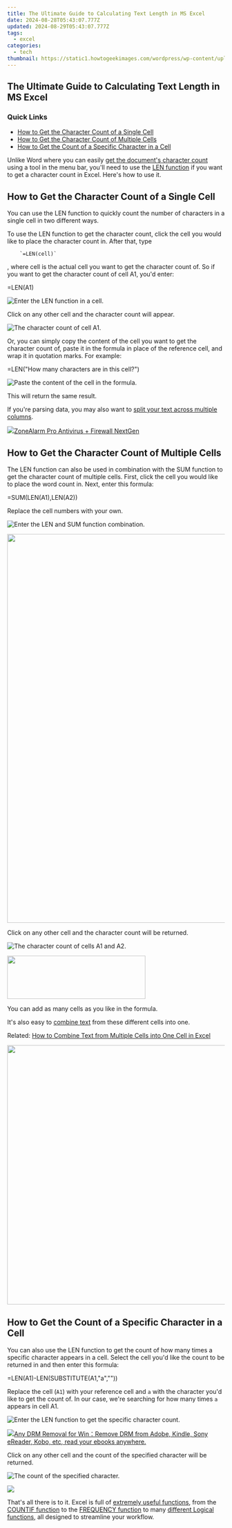 ```yaml
---
title: The Ultimate Guide to Calculating Text Length in MS Excel
date: 2024-08-28T05:43:07.777Z
updated: 2024-08-29T05:43:07.777Z
tags:
  - excel
categories:
  - tech
thumbnail: https://static1.howtogeekimages.com/wordpress/wp-content/uploads/2021/09/microsoft_excel_hero_1200x675.jpg
---
```


## The Ultimate Guide to Calculating Text Length in MS Excel

### Quick Links

* [How to Get the Character Count of a Single Cell](https://extra-approaches.techidaily.com/2024-approved-prime-pictures-visuals-for-livestream-excellence/)
* [How to Get the Character Count of Multiple Cells](https://extra-lessons.techidaily.com/reviving-shadows-and-highlights-in-iphone-hdr-footage-with-premiere-pro/)
* [How to Get the Count of a Specific Character in a Cell](https://remote-screen-capture.techidaily.com/new-most-reliable-no-cost-chrome-os-recorder-tools-for-2024/)

 Unlike Word where you can easily [get the document's character count](https://tech-savvy.techidaily.com/ai-and-healthcare-how-can-chatgpt-innovate/) using a tool in the menu bar, you'll need to use the [LEN function](https://extra-hints.techidaily.com/scalable-and-stylish-type-in-ae-with-top-choices/) if you want to get a character count in Excel. Here's how to use it.

##  How to Get the Character Count of a Single Cell

 You can use the LEN function to quickly count the number of characters in a single cell in two different ways.

 To use the LEN function to get the character count, click the cell you would like to place the character count in. After that, type 

        `=LEN(cell)`
    
 , where cell is the actual cell you want to get the character count of. So if you want to get the character count of cell A1, you'd enter:

=LEN(A1)

![Enter the LEN function in a cell.](https://static1.howtogeekimages.com/wordpress/wp-content/uploads/2021/10/Enter-the-LEN-function-in-a-cell..png) 

 Click on any other cell and the character count will appear.

![The character count of cell A1.](https://static1.howtogeekimages.com/wordpress/wp-content/uploads/2021/10/The-character-count-of-cell-A1..png) 

 Or, you can simply copy the content of the cell you want to get the character count of, paste it in the formula in place of the reference cell, and wrap it in quotation marks. For example:

=LEN("How many characters are in this cell?")

![Paste the content of the cell in the formula.](https://static1.howtogeekimages.com/wordpress/wp-content/uploads/2021/10/Paste-the-content-of-the-cell-in-the-formula..png) 

 This will return the same result.

 If you're parsing data, you may also want to [split your text across multiple columns](https://tiktok-clips.techidaily.com/2024-approved-speeding-up-tiktok-videos-made-simple/).

<!-- affiliate ads begin -->
<a href="https://estore.zonealarm.com/order/checkout.php?PRODS=38658749&QTY=1&AFFILIATE=108875&CART=1"><img src="https://sc1.checkpoint.com/sc1/za/images/boxes/pa_500.png" border="0">ZoneAlarm Pro Antivirus + Firewall NextGen</a>
<!-- affiliate ads end -->
##  How to Get the Character Count of Multiple Cells

 The LEN function can also be used in combination with the SUM function to get the character count of multiple cells. First, click the cell you would like to place the word count in. Next, enter this formula:

=SUM(LEN(A1),LEN(A2))

 Replace the cell numbers with your own.

![Enter the LEN and SUM function combination.](https://static1.howtogeekimages.com/wordpress/wp-content/uploads/2021/10/Enter-the-LEN-and-SUM-function-combination..png) 

<!-- affiliate ads begin -->
<a href="https://tinyland.pxf.io/c/5597632/1793214/19135" target="_top" id="1793214"><img src="//a.impactradius-go.com/display-ad/19135-1793214" border="0" alt="" width="900" height="900"/></a><img height="0" width="0" src="https://imp.pxf.io/i/5597632/1793214/19135" style="position:absolute;visibility:hidden;" border="0" />
<!-- affiliate ads end -->
 Click on any other cell and the character count will be returned.

![The character count of cells A1 and A2.](https://static1.howtogeekimages.com/wordpress/wp-content/uploads/2021/10/The-character-count-of-cells-A1-and-A2..png) 

<!-- affiliate ads begin -->
<a href="https://proteahair.pxf.io/c/5597632/1983634/23621" target="_top" id="1983634"><img src="//a.impactradius-go.com/display-ad/23621-1983634" border="0" alt="" width="320" height="100"/></a><img height="0" width="0" src="https://imp.pxf.io/i/5597632/1983634/23621" style="position:absolute;visibility:hidden;" border="0" />
<!-- affiliate ads end -->
 You can add as many cells as you like in the formula.

 It's also easy to [combine text](https://fake-location.techidaily.com/is-pgsharp-legal-when-you-are-playing-pokemon-on-xiaomi-redmi-13c-5g-drfone-by-drfone-virtual-android/) from these different cells into one.

Related: [How to Combine Text from Multiple Cells into One Cell in Excel](https://fake-location.techidaily.com/is-pgsharp-legal-when-you-are-playing-pokemon-on-xiaomi-redmi-13c-5g-drfone-by-drfone-virtual-android/) 

<!-- affiliate ads begin -->
<a href="https://appsumo.8odi.net/c/5597632/2082526/7443" target="_top" id="2082526"><img src="//a.impactradius-go.com/display-ad/7443-2082526" border="0" alt="" width="1200" height="600"/></a><img height="0" width="0" src="https://appsumo.8odi.net/i/5597632/2082526/7443" style="position:absolute;visibility:hidden;" border="0" />
<!-- affiliate ads end -->
##  How to Get the Count of a Specific Character in a Cell

 You can also use the LEN function to get the count of how many times a specific character appears in a cell. Select the cell you'd like the count to be returned in and then enter this formula:

=LEN(A1)-LEN(SUBSTITUTE(A1,"a",""))

 Replace the cell (`A1`) with your reference cell and `a` with the character you'd like to get the count of. In our case, we're searching for how many times `a` appears in cell A1.

![Enter the LEN function to get the specific character count.](https://static1.howtogeekimages.com/wordpress/wp-content/uploads/2021/10/Enter-the-LEN-function-to-get-the-specific-character-count..png) 

<!-- affiliate ads begin -->
<a href="https://secure.2checkout.com/order/checkout.php?PRODS=4600113&QTY=1&AFFILIATE=108875&CART=1"><img src="https://www.epubor.com/images/drm-removal-feature2.png" border="0">Any DRM Removal for Win：Remove DRM from Adobe, Kindle, Sony eReader, Kobo, etc, read your ebooks anywhere.</a>
<!-- affiliate ads end -->
 Click on any other cell and the count of the specified character will be returned.

![The count of the specified character.](https://static1.howtogeekimages.com/wordpress/wp-content/uploads/2021/10/The-count-of-the-specified-character..png) 

<!-- affiliate ads begin -->
<a href="https://shop.mondly.com/affiliate.php?ACCOUNT=ATISTUDI&AFFILIATE=108875&PATH=https%3A%2F%2Fwww.mondly.com%3FAFFILIATE%3D108875%26RESOURCE%3D%2BEducational%2B970x90%2B"><img src="https://secure.avangate.com/images/merchant/69c418c33ec2e1a4267fa9bb77fa1428/educational-970x90.gif" border="0"></a>
<!-- affiliate ads end -->
 That's all there is to it. Excel is full of [extremely useful functions](https://some-techniques.techidaily.com/new-exploring-whatsapp-voice-chat-features/), from the [COUNTIF function](https://win-forum.techidaily.com/complete-tutorial-clearing-out-windows-10-memory-dump-data/) to the [FREQUENCY function](https://digital-screen-recording.techidaily.com/new-ideal-low-impact-recording-devices-for-eco-conscious-filmmakers/) to many [different Logical functions](https://extra-skills.techidaily.com/in-2024-spark-engagement-the-ultimate-list-of-video-text-effects/), all designed to streamline your workflow.

<ins class="adsbygoogle"
     style="display:block"
     data-ad-format="autorelaxed"
     data-ad-client="ca-pub-7571918770474297"
     data-ad-slot="1223367746"></ins>



<ins class="adsbygoogle"
     style="display:block"
     data-ad-client="ca-pub-7571918770474297"
     data-ad-slot="8358498916"
     data-ad-format="auto"
     data-full-width-responsive="true"></ins>


